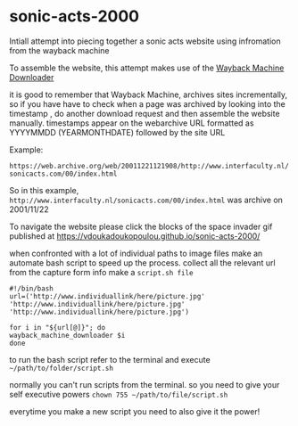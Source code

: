 # sonic-acts-2000

Intiall attempt into piecing together a sonic acts website using infromation from the wayback machine

To assemble the website, this attempt makes use of the [Wayback Machine Downloader](https://github.com/hartator/wayback-machine-downloader)

it is  good to remember that Wayback Machine, archives sites incrementally, so if you have have to check when a page was archived by looking into the timestamp , do another download request and then assemble the website manually.
timestamps appear on the webarchive URL formatted as YYYYMMDD (YEARMONTHDATE) followed by the site URL

Example:

`https://web.archive.org/web/20011221121908/http://www.interfaculty.nl/sonicacts.com/00/index.html`

So in this example, `http://www.interfaculty.nl/sonicacts.com/00/index.html` was archive on 2001/11/22 

To navigate the website please click the blocks of the space invader gif
published at https://vdoukadoukopoulou.github.io/sonic-acts-2000/


when confronted with a lot of individual paths to image files make an automate bash script to speed up the process.
collect all the relevant url from the capture form info
make a `script.sh file`

``` shell
#!/bin/bash
url=('http://www.individuallink/here/picture.jpg'
'http://www.individuallink/here/picture.jpg'
'http://www.individuallink/here/picture.jpg')

for i in "${url[@]}"; do
wayback_machine_downloader $i
done
``` 
to run the bash script refer to the terminal and execute 
`~/path/to/folder/script.sh`

normally you can't run scripts from the terminal. so you need to give your self executive powers
`chown 755 ~/path/to/file/script.sh`

everytime you make a new script you need to also give it the power!
